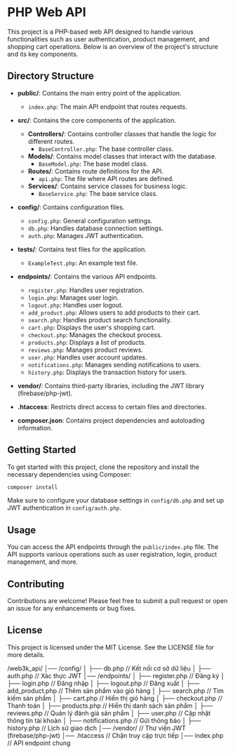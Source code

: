 # PHP Web API

This project is a PHP-based web API designed to handle various functionalities such as user authentication, product management, and shopping cart operations. Below is an overview of the project's structure and its key components.

## Directory Structure

- **public/**: Contains the main entry point of the application.
  - `index.php`: The main API endpoint that routes requests.

- **src/**: Contains the core components of the application.
  - **Controllers/**: Contains controller classes that handle the logic for different routes.
    - `BaseController.php`: The base controller class.
  - **Models/**: Contains model classes that interact with the database.
    - `BaseModel.php`: The base model class.
  - **Routes/**: Contains route definitions for the API.
    - `api.php`: The file where API routes are defined.
  - **Services/**: Contains service classes for business logic.
    - `BaseService.php`: The base service class.

- **config/**: Contains configuration files.
  - `config.php`: General configuration settings.
  - `db.php`: Handles database connection settings.
  - `auth.php`: Manages JWT authentication.

- **tests/**: Contains test files for the application.
  - `ExampleTest.php`: An example test file.

- **endpoints/**: Contains the various API endpoints.
  - `register.php`: Handles user registration.
  - `login.php`: Manages user login.
  - `logout.php`: Handles user logout.
  - `add_product.php`: Allows users to add products to their cart.
  - `search.php`: Handles product search functionality.
  - `cart.php`: Displays the user's shopping cart.
  - `checkout.php`: Manages the checkout process.
  - `products.php`: Displays a list of products.
  - `reviews.php`: Manages product reviews.
  - `user.php`: Handles user account updates.
  - `notifications.php`: Manages sending notifications to users.
  - `history.php`: Displays the transaction history for users.

- **vendor/**: Contains third-party libraries, including the JWT library (firebase/php-jwt).

- **.htaccess**: Restricts direct access to certain files and directories.

- **composer.json**: Contains project dependencies and autoloading information.

## Getting Started

To get started with this project, clone the repository and install the necessary dependencies using Composer:

```bash
composer install
```

Make sure to configure your database settings in `config/db.php` and set up JWT authentication in `config/auth.php`.

## Usage

You can access the API endpoints through the `public/index.php` file. The API supports various operations such as user registration, login, product management, and more.

## Contributing

Contributions are welcome! Please feel free to submit a pull request or open an issue for any enhancements or bug fixes.

## License

This project is licensed under the MIT License. See the LICENSE file for more details.

<!-- Cấu trúc file php -->
/web3k_api/
│── /config/
│    ├── db.php             // Kết nối cơ sở dữ liệu
│    ├── auth.php           // Xác thực JWT
│── /endpoints/
│    ├── register.php       // Đăng ký
│    ├── login.php          // Đăng nhập
│    ├── logout.php         // Đăng xuất
│    ├── add_product.php    // Thêm sản phẩm vào giỏ hàng
│    ├── search.php         // Tìm kiếm sản phẩm
│    ├── cart.php           // Hiển thị giỏ hàng
│    ├── checkout.php       // Thanh toán
│    ├── products.php       // Hiển thị danh sách sản phẩm
│    ├── reviews.php        // Quản lý đánh giá sản phẩm
│    ├── user.php           // Cập nhật thông tin tài khoản
│    ├── notifications.php  // Gửi thông báo
│    ├── history.php        // Lịch sử giao dịch
│── /vendor/                // Thư viện JWT (firebase/php-jwt)
│── .htaccess               // Chặn truy cập trực tiếp
│── index.php               // API endpoint chung
